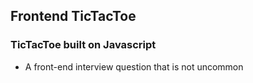## Frontend TicTacToe

### TicTacToe built on Javascript

- A front-end interview question that is not uncommon